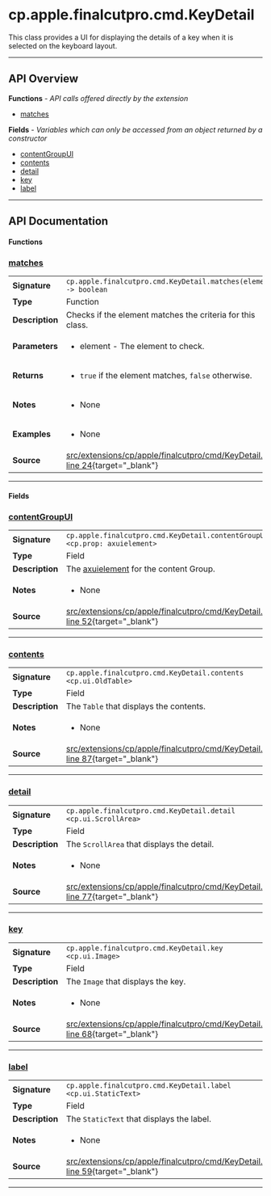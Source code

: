 # cp.apple.finalcutpro.cmd.KeyDetail

This class provides a UI for displaying the details of a key when it is selected on the keyboard layout.

---

## API Overview
**Functions** - _API calls offered directly by the extension_
 * [matches](#matches)

**Fields** - _Variables which can only be accessed from an object returned by a constructor_
 * [contentGroupUI](#contentgroupui)
 * [contents](#contents)
 * [detail](#detail)
 * [key](#key)
 * [label](#label)


---

## API Documentation

#### Functions


### [matches](#matches)

|                                             |                                                                                     |
| --------------------------------------------|-------------------------------------------------------------------------------------|
| **Signature**                               | `cp.apple.finalcutpro.cmd.KeyDetail.matches(element) -> boolean`                                                                    |
| **Type**                                    | Function                                                                     |
| **Description**                             | Checks if the element matches the criteria for this class.                                                                     |
| **Parameters**                              | <ul><li>element - The element to check.</li></ul> |
| **Returns**                                 | <ul><li>`true` if the element matches, `false` otherwise.</li></ul>          |
| **Notes**                                   | <ul><li>None</li></ul> |
| **Examples**                                | <ul><li>None</li></ul> |
| **Source**                                  | [src/extensions/cp/apple/finalcutpro/cmd/KeyDetail.lua line 24](https://github.com/CommandPost/CommandPost/blob/develop/src/extensions/cp/apple/finalcutpro/cmd/KeyDetail.lua#L24){target="_blank"} |

---

#### Fields


### [contentGroupUI](#contentgroupui)

|                                             |                                                                                     |
| --------------------------------------------|-------------------------------------------------------------------------------------|
| **Signature**                               | `cp.apple.finalcutpro.cmd.KeyDetail.contentGroupUI <cp.prop: axuielement>`                                                                    |
| **Type**                                    | Field                                                                     |
| **Description**                             | The [axuielement](cp.prop.axuielement) for the content Group.                                                                     |
| **Notes**                                   | <ul><li>None</li></ul> |
| **Source**                                  | [src/extensions/cp/apple/finalcutpro/cmd/KeyDetail.lua line 52](https://github.com/CommandPost/CommandPost/blob/develop/src/extensions/cp/apple/finalcutpro/cmd/KeyDetail.lua#L52){target="_blank"} |

---


### [contents](#contents)

|                                             |                                                                                     |
| --------------------------------------------|-------------------------------------------------------------------------------------|
| **Signature**                               | `cp.apple.finalcutpro.cmd.KeyDetail.contents <cp.ui.OldTable>`                                                                    |
| **Type**                                    | Field                                                                     |
| **Description**                             | The `Table` that displays the contents.                                                                     |
| **Notes**                                   | <ul><li>None</li></ul> |
| **Source**                                  | [src/extensions/cp/apple/finalcutpro/cmd/KeyDetail.lua line 87](https://github.com/CommandPost/CommandPost/blob/develop/src/extensions/cp/apple/finalcutpro/cmd/KeyDetail.lua#L87){target="_blank"} |

---


### [detail](#detail)

|                                             |                                                                                     |
| --------------------------------------------|-------------------------------------------------------------------------------------|
| **Signature**                               | `cp.apple.finalcutpro.cmd.KeyDetail.detail <cp.ui.ScrollArea>`                                                                    |
| **Type**                                    | Field                                                                     |
| **Description**                             | The `ScrollArea` that displays the detail.                                                                     |
| **Notes**                                   | <ul><li>None</li></ul> |
| **Source**                                  | [src/extensions/cp/apple/finalcutpro/cmd/KeyDetail.lua line 77](https://github.com/CommandPost/CommandPost/blob/develop/src/extensions/cp/apple/finalcutpro/cmd/KeyDetail.lua#L77){target="_blank"} |

---


### [key](#key)

|                                             |                                                                                     |
| --------------------------------------------|-------------------------------------------------------------------------------------|
| **Signature**                               | `cp.apple.finalcutpro.cmd.KeyDetail.key <cp.ui.Image>`                                                                    |
| **Type**                                    | Field                                                                     |
| **Description**                             | The `Image` that displays the key.                                                                     |
| **Notes**                                   | <ul><li>None</li></ul> |
| **Source**                                  | [src/extensions/cp/apple/finalcutpro/cmd/KeyDetail.lua line 68](https://github.com/CommandPost/CommandPost/blob/develop/src/extensions/cp/apple/finalcutpro/cmd/KeyDetail.lua#L68){target="_blank"} |

---


### [label](#label)

|                                             |                                                                                     |
| --------------------------------------------|-------------------------------------------------------------------------------------|
| **Signature**                               | `cp.apple.finalcutpro.cmd.KeyDetail.label <cp.ui.StaticText>`                                                                    |
| **Type**                                    | Field                                                                     |
| **Description**                             | The `StaticText` that displays the label.                                                                     |
| **Notes**                                   | <ul><li>None</li></ul> |
| **Source**                                  | [src/extensions/cp/apple/finalcutpro/cmd/KeyDetail.lua line 59](https://github.com/CommandPost/CommandPost/blob/develop/src/extensions/cp/apple/finalcutpro/cmd/KeyDetail.lua#L59){target="_blank"} |

---

